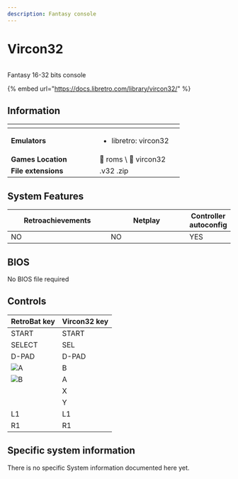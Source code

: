 ```yaml
---
description: Fantasy console
---
```


# Vircon32

<div align="left"><figure><picture><source srcset="https://raw.githubusercontent.com/fabricecaruso/es-theme-carbon/c51db991bd43f5f1490ac1241248c1705e9c6a9f/art/logos/vircon32-w.svg" media="(prefers-color-scheme: dark)"><img src="https://raw.githubusercontent.com/fabricecaruso/es-theme-carbon/c51db991bd43f5f1490ac1241248c1705e9c6a9f/art/logos/vircon32.svg" alt=""></picture><figcaption></figcaption></figure></div>

Fantasy 16-32 bits console

{% embed url="https://docs.libretro.com/library/vircon32/" %}

## Information

<table data-header-hidden><thead><tr><th width="184"></th><th></th><th data-hidden></th></tr></thead><tbody><tr><td><strong>Emulators</strong></td><td><ul><li>libretro: vircon32</li></ul></td><td></td></tr><tr><td><strong>Games Location</strong></td><td><span data-gb-custom-inline data-tag="emoji" data-code="1f4c1">📁</span> roms \ <span data-gb-custom-inline data-tag="emoji" data-code="1f4c2">📂</span> vircon32</td><td></td></tr><tr><td><strong>File extensions</strong></td><td>.v32 .zip</td><td></td></tr></tbody></table>

## System Features

<table><thead><tr><th width="256">Retroachievements</th><th width="243">Netplay</th><th>Controller autoconfig</th></tr></thead><tbody><tr><td>NO</td><td>NO</td><td>YES</td></tr></tbody></table>

## BIOS

No BIOS file required

## Controls

| RetroBat key                                                                    | Vircon32 key |
| ------------------------------------------------------------------------------- | ------------ |
| START                                                                           | START        |
| SELECT                                                                          | SEL          |
| D-PAD                                                                           | D-PAD        |
| ![A](<../../../.gitbook/assets/image (30).png>)                                 | B            |
| ![B](<../../../.gitbook/assets/image (16).png>)                                 | A            |
| <img src="../../../.gitbook/assets/image (50).png" alt="" data-size="original"> | X            |
| <img src="../../../.gitbook/assets/image (48).png" alt="" data-size="line">     | Y            |
| L1                                                                              | L1           |
| R1                                                                              | R1           |

## Specific system information

There is no specific System information documented here yet.
